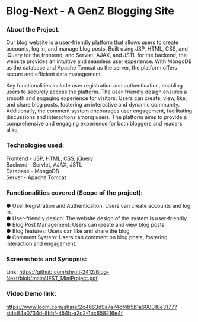 # Blog-Next - A GenZ Blogging Site  

### About the Project:  
Our blog website is a user-friendly platform that allows users to create accounts, log in, and manage blog posts. Built using JSP, HTML, CSS, and jQuery for the frontend, and Servlet, AJAX, and JSTL for the backend, the website provides an intuitive and seamless user experience. With MongoDB as the database and Apache Tomcat as the server, the platform offers secure and efficient data management.  

Key functionalities include user registration and authentication, enabling users to securely access the platform. The user-friendly design ensures a smooth and engaging experience for visitors. Users can create, view, like, and share blog posts, fostering an interactive and dynamic community. Additionally, the comment system encourages user engagement, facilitating discussions and interactions among users. The platform aims to provide a comprehensive and engaging experience for both bloggers and readers alike.

### Technologies used: 
Frontend - JSP, HTML, CSS, jQuery  
Backend - Servlet, AJAX, JSTL  
Database - MongoDB   
Server - Apache Tomcat  

### Functionalities covered (Scope of the project):  
● User Registration and Authentication: Users can create accounts and log in.  
● User-friendly design: The website design of the system is user-friendly  
● Blog Post Management: Users can create and view blog posts.  
● Blog features: Users can like and share the blog  
● Comment System: Users can comment on blog posts, fostering interaction and engagement.

### Screenshots and Synopsis:  
Link: https://github.com/shruti-2412/Blog-Next/blob/main/JFST_MiniProject.pdf  

### Video Demo link:  
https://www.loom.com/share/2c4663d9a7a74df4b5b1a600018e3177?sid=84e0734d-8bbf-454b-a2c2-1bc658216e4f
